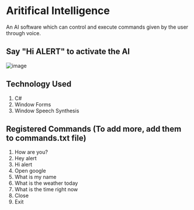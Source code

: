 # Aritifical Intelligence
An AI software which can control and execute commands given by the user through voice.

## Say "Hi ALERT" to activate the AI

![image](https://user-images.githubusercontent.com/18478695/111936067-d3e83180-8a92-11eb-85cb-9e0f2ee64315.png)

## Technology Used
1. C#
2. Window Forms
3. Window Speech Synthesis

## Registered Commands (To add more, add them to commands.txt file)
1. How are you?
2. Hey alert
3. Hi alert
4. Open google
5. What is my name
6. What is the weather today
7. What is the time right now
8. Close
9. Exit
